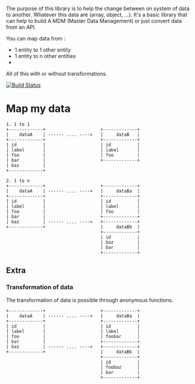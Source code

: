 The purpose of this library is to help the change between on system of data to another. Whatever this data are (array, object, ...). It's a basic library that can help to build A MDM (Master Data Management) or just convert data from an API.

You can map data from :
* 1 entity to 1 other entity
* 1 entity to n other entities
* 
All of this with or without transformations.

[![Build Status](https://travis-ci.org/Grummfy/MapMyData.png?branch=master)](https://travis-ci.org/Grummfy/MapMyData)
# Map my data

	1. 1 to 1
	+-------------+                     +-------------+
	|    dataA    |	------ .... ---->   |     dataB   |
	+-------------+                     +-------------+
	| id          |                     | id          |
	| label       |                     | label       |
	| foo         |                     | foo         |
	| bar         |                     +-------------+
	| baz         |                     
	+-------------+                     
	
	2. 1 to n
	+-------------+                     +-------------+
	|    dataA    |	------ .... ---->   |     dataBa  |
	+-------------+                     +-------------+
	| id          |                     | id          |
	| label       |                     | label       |
	| foo         |                     | foo         |
	| bar         |                     +-------------+
	| baz         | ------ .... ---->   +-------------+
	+-------------+	                    |     dataBb  |
	                                    +-------------+
	                                    | id          |
	                                    | baz         |
	                                    | bar         |
	                                    +-------------+


## Extra
### Transformation of data
The transformation of data is possible through anonymous functions.

	+-------------+                     +-------------+
	|    dataA    |	------ .... ---->   |     dataBa  |
	+-------------+                     +-------------+
	| id          |                     | id          |
	| label       |                     | label       |
	| foo         |                     | foobar      |
	| bar         |                     +-------------+
	| baz         | ------ .... ---->   +-------------+
	+-------------+	                    |     dataBb  |
	                                    +-------------+
	                                    | id          |
	                                    | foobaz      |
	                                    | bar         |
	                                    +-------------+
